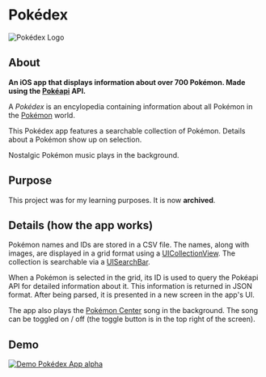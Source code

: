 # Pokédex 

![Pokédex Logo](https://cdn.bulbagarden.net/upload/archive/4/4b/20100413180610%21Pokédex_logo.png)

## About

**An iOS app that displays information about over 700 Pokémon. Made using the [Pokéapi](http://pokeapi.co/about/) API.**

A *Pokédex* is an encylopedia containing information about all Pokémon in the [Pokémon][3] world.
 
This Pokédex app features a searchable collection of Pokémon. Details about a Pokémon show up on selection.  

Nostalgic Pokémon music plays in the background.

## Purpose

This project was for my learning purposes. It is now **archived**.

## Details (how the app works)

Pokémon names and IDs are stored in a CSV file. The names, along with images, are displayed in a grid format using a [UICollectionView][1]. The collection is searchable via a [UISearchBar][2].

When a Pokémon is selected in the grid, its ID is used to query the Pokéapi API for detailed information about it. This information is returned in JSON format. After being parsed, it is presented in a new screen in the app's UI.

The app also plays the [Pokémon Center](https://www.youtube.com/watch?v=sblFkwwFnQU) song in the background. The song can be toggled on / off (the toggle button is in the top right of the screen).

## Demo

[![Demo Pokédex App alpha](https://media.giphy.com/media/xUPGcEZbHc9pAup5n2/giphy.gif)](https://giphy.com/gifs/ios-pokmon-pokdex-xUPGcEZbHc9pAup5n2/)  

[1]: https://developer.apple.com/documentation/uikit/uicollectionview
[2]: https://developer.apple.com/documentation/uikit/uisearchbar
[3]: https://en.wikipedia.org/wiki/Pokémon

